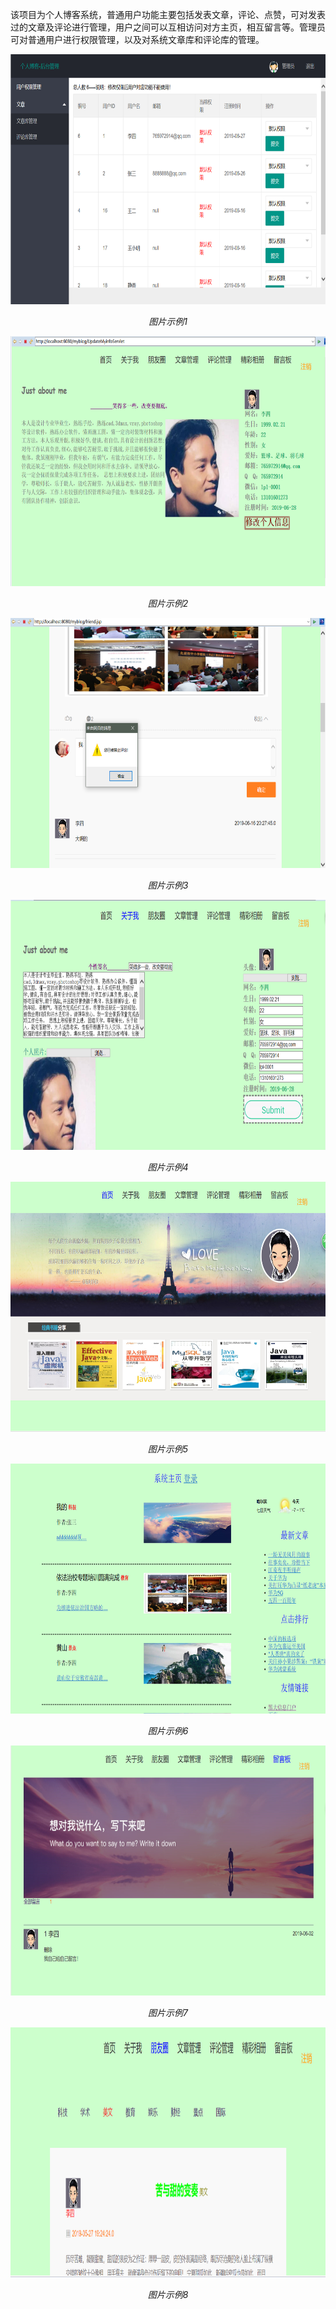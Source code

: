 该项目为个人博客系统，普通用户功能主要包括发表文章，评论、点赞，可对发表过的文章及评论进行管理，用户之间可以互相访问对方主页，相互留言等。管理员可对普通用户进行权限管理，以及对系统文章库和评论库的管理。
<p align="center">
	<img src="https://github.com/lpl-9527/Myblog/blob/master/Photo-Myblog/1.png" alt="Sample"  width="600" height="400">
	<p align="center">
		<em>图片示例1</em>
	</p>
</p>
<p align="center">
	<img src="https://github.com/lpl-9527/Myblog/blob/master/Photo-Myblog/2.png" alt="Sample"  width="600" height="400">
	<p align="center">
		<em>图片示例2</em>
	</p>
</p>
<p align="center">
	<img src="https://github.com/lpl-9527/Myblog/blob/master/Photo-Myblog/3.png" alt="Sample"  width="600" height="400">
	<p align="center">
		<em>图片示例3</em>
	</p>
</p>
<p align="center">
	<img src="https://github.com/lpl-9527/Myblog/blob/master/Photo-Myblog/4.png" alt="Sample"  width="600" height="400">
	<p align="center">
		<em>图片示例4</em>
	</p>
</p>
<p align="center">
	<img src="https://github.com/lpl-9527/Myblog/blob/master/Photo-Myblog/5.png" alt="Sample"  width="600" height="400">
	<p align="center">
		<em>图片示例5</em>
	</p>
</p>
<p align="center">
	<img src="https://github.com/lpl-9527/Myblog/blob/master/Photo-Myblog/6.png" alt="Sample"  width="600" height="400">
	<p align="center">
		<em>图片示例6</em>
	</p>
</p>
<p align="center">
	<img src="https://github.com/lpl-9527/Myblog/blob/master/Photo-Myblog/7.png" alt="Sample"  width="600" height="400">
	<p align="center">
		<em>图片示例7</em>
	</p>
</p>
<p align="center">
	<img src="https://github.com/lpl-9527/Myblog/blob/master/Photo-Myblog/8.png" alt="Sample"  width="600" height="400">
	<p align="center">
		<em>图片示例8</em>
	</p>
</p>
